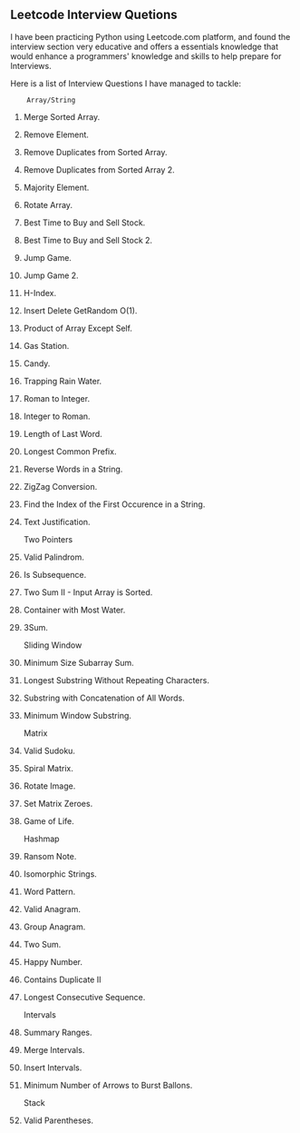 ## Leetcode Interview Quetions

I have been practicing Python using Leetcode.com platform, and found the interview section very educative and 
offers a essentials knowledge that would enhance a programmers' knowledge and skills to help prepare for 
Interviews.

Here is a list of Interview Questions I have managed to tackle:

        Array/String

 01. Merge Sorted Array.
 02. Remove Element.
 03. Remove Duplicates from Sorted Array.
 04. Remove Duplicates from Sorted Array 2.
 05. Majority Element.
 06. Rotate Array.
 07. Best Time to Buy and Sell Stock.
 08. Best Time to Buy and Sell Stock 2.
 09. Jump Game.
 10. Jump Game 2.
 11. H-Index.
 12. Insert Delete GetRandom O(1).
 13. Product of Array Except Self.
 14. Gas Station.
 15. Candy.
 16. Trapping Rain Water.
 17. Roman to Integer.
 18. Integer to Roman.
 19. Length of Last Word.
 20. Longest Common Prefix.
 21. Reverse Words in a String.
 22. ZigZag Conversion.
 23. Find the Index of the First Occurence in a String.
 24. Text Justification.

        Two Pointers 

 25. Valid Palindrom.
 26. Is Subsequence. 
 27. Two Sum II - Input Array is Sorted.
 28. Container with Most Water.
 29. 3Sum.
 
        Sliding Window 
 
 30. Minimum Size Subarray Sum.
 31. Longest Substring Without Repeating Characters.
 32. Substring with Concatenation of All Words.
 33. Minimum Window Substring.

        Matrix 
 
 34. Valid Sudoku.
 35. Spiral Matrix.
 36. Rotate Image.
 37. Set Matrix Zeroes.
 38. Game of Life.
 
        Hashmap
 
 39. Ransom Note.
 40. Isomorphic Strings.
 41. Word Pattern.
 42. Valid Anagram.
 43. Group Anagram.
 44. Two Sum.
 45. Happy Number.
 46. Contains Duplicate II
 47. Longest Consecutive Sequence.

       Intervals
 48. Summary Ranges.
 49. Merge Intervals.
 50. Insert Intervals.
 51. Minimum Number of Arrows to Burst Ballons.

       Stack
 51. Valid Parentheses.